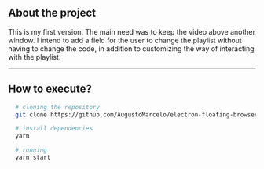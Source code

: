## About the project

This is my first version. The main need was to keep the video above another window. I intend to add a field for the user to change the playlist without having to change the code, in addition to customizing the way of interacting with the playlist.

___

## How to execute?

```bash
  # cloning the repository
  git clone https://github.com/AugustoMarcelo/electron-floating-browser.git

  # install dependencies
  yarn

  # running
  yarn start
```
